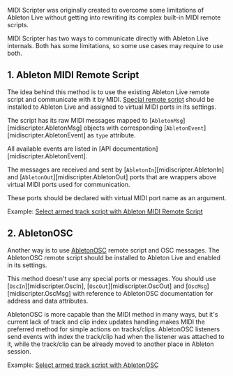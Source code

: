 MIDI Scripter was originally created to overcome some limitations 
of Ableton Live without getting into rewriting its complex built-in MIDI remote scripts.

MIDI Scripter has two ways to communicate directly with Ableton Live internals. 
Both has some limitations, so some use cases may require to use both.

## 1. Ableton MIDI Remote Script

The idea behind this method is to use the existing Ableton Live remote 
script and communicate with it by MIDI. 
[Special remote script](https://github.com/Maboroshy/midi-scripter/tree/master/extra/Ableton%20Remote%20Script) should be 
installed to Ableton Live and assigned to virtual MIDI ports in its settings.

The script has its raw MIDI messages mapped to 
[`AbletonMsg`][midiscripter.AbletonMsg] objects with corresponding 
[`AbletonEvent`][midiscripter.AbletonEvent] as `type` attribute.
 
All available events are listed in [API documentation][midiscripter.AbletonEvent].

The messages are received and sent by [`AbletonIn`][midiscripter.AbletonIn] and 
[`AbletonOut`][midiscripter.AbletonOut] ports that are wrappers above virtual MIDI 
ports used for communication.

These ports should be declared with virtual MIDI port name as an argument.

Example: [Select armed track script with Ableton MIDI Remote Script](https://github.com/Maboroshy/midi-scripter/blob/master/examples/ableton_select_armed_track_with_remote_script)

## 2. AbletonOSC

Another way is to use [AbletonOSC](https://github.com/ideoforms/AbletonOSC) 
remote script and OSC messages. The AbletonOSC remote script should be installed 
to Ableton Live and enabled in its settings.

This method doesn't use any special ports or messages. 
You should use [`OscIn`][midiscripter.OscIn], [`OscOut`][midiscripter.OscOut] 
and [`OscMsg`][midiscripter.OscMsg] with reference 
to AbletonOSC documentation for address and data attributes. 

AbletonOSC is more capable than the MIDI method in many ways, 
but it's current lack of track and clip index updates handling makes MIDI 
the preferred method for simple actions on tracks/clips.
AbletonOSC listeners send events with index the track/clip had 
when the listener was attached to it, while the track/clip 
can be already moved to another place in Ableton session. 

Example: [Select armed track script with AbletonOSC](https://github.com/Maboroshy/midi-scripter/blob/master/examples/ableton_select_armed_track_with_osc)
